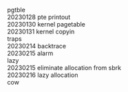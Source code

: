 pgtble  
20230128 pte printout   
20230130 kernel pagetable  
20230131 kernel copyin  
traps  
20230214 backtrace  
20230215 alarm  
lazy  
20230215 eliminate allocation from sbrk  
20230216 lazy allocation  
cow  

